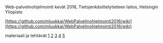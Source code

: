 Web-palvelinohjelmointi kevät 2016, Tietojenkäsittelytieteen laitos, Helsingin Yliopisto

[https://github.com/mluukkai/WebPalvelinohjelmointi2016/wiki](https://github.com/mluukkai/WebPalvelinohjelmointi2016/wiki)

materiaali ja tehtävät [1](https://github.com/mluukkai/WebPalvelinohjelmointi2016/blob/master/web/viikko1.md) [2](https://github.com/mluukkai/WebPalvelinohjelmointi2016/blob/master/web/viikko2.md)  [3](https://github.com/mluukkai/WebPalvelinohjelmointi2016/blob/master/web/viikko3.md) [4](https://github.com/mluukkai/WebPalvelinohjelmointi2016/blob/master/web/viikko4.md)
[5](https://github.com/mluukkai/WebPalvelinohjelmointi2016/blob/master/web/viikko5.md)
